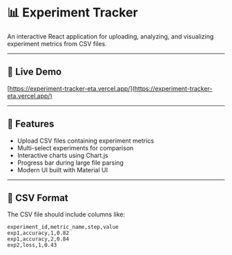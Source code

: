 # 📊 Experiment Tracker

An interactive React application for uploading, analyzing, and visualizing experiment metrics from CSV files.

---

## 🔗 Live Demo

[https://experiment-tracker-eta.vercel.app/](https://experiment-tracker-eta.vercel.app/)

---

## 🚀 Features

- Upload CSV files containing experiment metrics
- Multi-select experiments for comparison
- Interactive charts using Chart.js
- Progress bar during large file parsing
- Modern UI built with Material UI

---

## 📁 CSV Format

The CSV file should include columns like:

```csv
experiment_id,metric_name,step,value
exp1,accuracy,1,0.82
exp1,accuracy,2,0.84
exp2,loss,1,0.43
```
